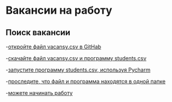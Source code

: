 # Вакансии на работу 
## Поиск вакансии 
-[откройте файл vacansy.csv в GitHab]()

-[скачайте файл vacansy.csv и программу students.csv]()

-[запустите программу students.csv, используя Pycharm]()

-[проследите, что файл и программа находятся в одной папке]()

-[можете начинать работу]()
